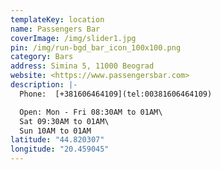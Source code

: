 ```yaml
---
templateKey: location
name: Passengers Bar
coverImage: /img/slider1.jpg
pin: /img/run-bgd_bar_icon_100x100.png
category: Bars
address: Simina 5, 11000 Beograd
website: <https://www.passengersbar.com>
description: |-
  Phone:  [+381606464109](tel:00381606464109)

  Open: Mon - Fri 08:30AM to 01AM\
  Sat 09:30AM to 01AM\
  Sun 10AM to 01AM
latitude: "44.820307"
longitude: "20.459045"
---
```

